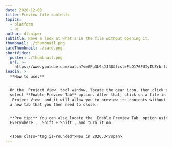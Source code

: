 ```yaml
---
date: 2020-12-03
title: Preview file contents
topics:
  - platform
  - ui
author: dlsniper
subtitle: Have a look at what's in the file without opening it.
thumbnail: ./thumbnail.png
cardThumbnail: ./card.png
shortVideo:
  poster: ./thumbnail.png
  url: >-
    https://www.youtube.com/watch?v=GPu3L9sJJ3U&list=PLQ176FUIyIUZrbrlz4AY1V8VzBJKZyVlW&index=97
leadin: >
  **How to use:**


  On the _Project View_ tool window, locate the gear icon, then click on it and
  select **Enable Preview Tab** option. After that, click on a file in the
  _Project View_ and it will allow you to preview its contents without creating
  a new tab that you then need to close. 


  **Pro tip:** You can also locate the _Enable Preview Tab_ option using _Search
  Everywhere_, _Shift + Shift_, and turn it on.


  <span class="tag is-rounded">New in 2020.3</span>
---
```


